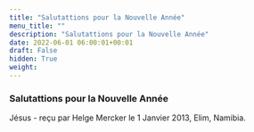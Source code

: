 ```yaml
---
title: "Salutattions pour la Nouvelle Année"
menu_title: ""
description: "Salutattions pour la Nouvelle Année"
date: 2022-06-01 06:00:01+00:01
draft: False
hidden: True
weight:
---
```

### Salutattions pour la Nouvelle Année

Jésus - reçu par Helge Mercker le 1 Janvier 2013, Elim, Namibia.



